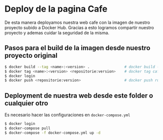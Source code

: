 # Deploy de la pagina Cafe
De esta manera deployamos nuestra web cafe con la imagen de nuestro proyecto subido a Docker Hub. Gracias a esto logramos compartir nuestro proyecto y ademas cuidar la seguridad de la misma.

## Pasos para el build de la imagen desde nuestro proyecto original
```bash
$ docker build --tag <name>:<version> .                # docker build --tag cafe:1.0.3 .
$ docker tag <name>:<version> <repositorie:version>    # docker tag cafe:1.0.3 ruizdiazever/cafe:1.0.3
$ docker login
$ docker push <repositorie:version>                    # docker push ruizdiazever/cafe:1.0.3
```

## Deployment de nuestra web desde este folder o cualquier otro
Es necesario hacer las configuraciones en ```docker-compose.yml```
```bash
$ docker login
$ docker-compose pull
$ docker-compose -f docker-compose.yml up -d
```